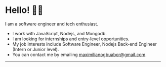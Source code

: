 # Hello! 👋🏾

I am a software engineer and tech enthusiast. 

- I work with JavaScript, Nodejs, and Mongodb.
- I am looking for internships and entry-level opportunities.
- My job interests include Software Engineer, Nodejs Back-end Engineer (Intern or Junior level).
- You can contact me by emailing maximilianogbuabor@gmail.com.

---

